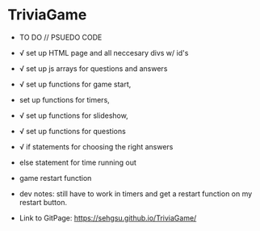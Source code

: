 # TriviaGame
* TO DO // PSUEDO CODE

* √ set up HTML page and all neccesary divs w/ id's
* √ set up js arrays for questions and answers
* √ set up functions for game start, 
* set up functions for timers, 
* √ set up functions for slideshow,
* √ set up functions for questions
* √ if statements for choosing the right answers
* else statement for time running out 
* game restart function

* dev notes: still have to work in timers and get a restart function on my restart button.

* Link to GitPage: https://sehgsu.github.io/TriviaGame/